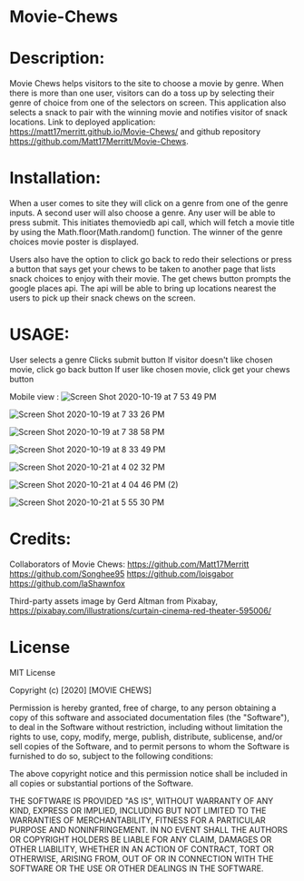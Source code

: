 # Movie-Chews

# Description:

 Movie Chews helps visitors to the site to choose a movie by genre. When there is more than one user, visitors can do a toss up by selecting their genre of choice from one of the selectors on screen. This application also  selects a snack to pair with the winning movie and notifies visitor of snack locations.
 Link to deployed application: https://matt17merritt.github.io/Movie-Chews/ and github repository https://github.com/Matt17Merritt/Movie-Chews.

# Installation:
 When a user comes to site they will click on a genre from one of the genre inputs.
 A second user will also choose a genre. Any user will be able to press submit. This initiates themoviedb api call, which will fetch a movie title by using the Math.floor(Math.random() function. The winner of the genre choices movie poster is displayed.

Users also have the option to click go back to redo their selections or press a button that says get your chews to be taken to another page that lists snack choices to enjoy with their movie. The get chews button prompts the google places api. The api will be able to bring up locations nearest the users to pick up their snack chews on the screen.


# USAGE:
 
  User selects a genre
  Clicks submit button
  If visitor doesn't like chosen movie, click go back button
  If user like chosen movie, click get your chews button

  

 Mobile view :
 ![Screen Shot 2020-10-19 at 7 53 49 PM](https://user-images.githubusercontent.com/68311688/96524620-c6f6b600-1246-11eb-88c5-88cda6999b8a.png)
 
 ![Screen Shot 2020-10-19 at 7 33 26 PM](https://user-images.githubusercontent.com/68311688/96524837-54d2a100-1247-11eb-8dea-ee1f8470871b.png)

![Screen Shot 2020-10-19 at 7 38 58 PM](https://user-images.githubusercontent.com/68311688/96524762-23f26c00-1247-11eb-9388-15b4ec1f922e.png)

![Screen Shot 2020-10-19 at 8 33 49 PM](https://user-images.githubusercontent.com/68311688/96526026-7a14de80-124a-11eb-9965-f7133a3be835.png)

![Screen Shot 2020-10-21 at 4 02 32 PM](https://user-images.githubusercontent.com/68311688/96786813-ca14b200-13be-11eb-813d-04a1676dcc2c.png)

![Screen Shot 2020-10-21 at 4 04 46 PM (2)](https://user-images.githubusercontent.com/68311688/96786838-d26ced00-13be-11eb-84f8-53dc2ef5bbef.png)

![Screen Shot 2020-10-21 at 5 55 30 PM](https://user-images.githubusercontent.com/68311688/96791692-e4eb2480-13c6-11eb-849e-d86cf2be81e7.png)



# Credits:

 Collaborators of Movie Chews:
  https://github.com/Matt17Merritt
  https://github.com/Songhee95
  https://github.com/loisgabor
  https://github.com/laShawnfox

  Third-party assets image by Gerd Altman from Pixabay,  https://pixabay.com/illustrations/curtain-cinema-red-theater-595006/


# License
  MIT License

Copyright (c) [2020] [MOVIE CHEWS]

Permission is hereby granted, free of charge, to any person obtaining a copy
of this software and associated documentation files (the "Software"), to deal
in the Software without restriction, including without limitation the rights
to use, copy, modify, merge, publish, distribute, sublicense, and/or sell
copies of the Software, and to permit persons to whom the Software is
furnished to do so, subject to the following conditions:

The above copyright notice and this permission notice shall be included in all
copies or substantial portions of the Software.

THE SOFTWARE IS PROVIDED "AS IS", WITHOUT WARRANTY OF ANY KIND, EXPRESS OR
IMPLIED, INCLUDING BUT NOT LIMITED TO THE WARRANTIES OF MERCHANTABILITY,
FITNESS FOR A PARTICULAR PURPOSE AND NONINFRINGEMENT. IN NO EVENT SHALL THE
AUTHORS OR COPYRIGHT HOLDERS BE LIABLE FOR ANY CLAIM, DAMAGES OR OTHER
LIABILITY, WHETHER IN AN ACTION OF CONTRACT, TORT OR OTHERWISE, ARISING FROM,
OUT OF OR IN CONNECTION WITH THE SOFTWARE OR THE USE OR OTHER DEALINGS IN THE
SOFTWARE.


